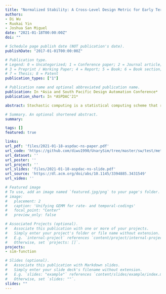 ```yaml
---
title: "Normalized Stability: A Cross-Level Design Metric for Early Termination in Stochastic Computing"
authors:
- Di Wu
- Ruokai Yin
- Joshua San Miguel
date: "2021-01-18T00:00:00Z"
doi: ""

# Schedule page publish date (NOT publication's date).
publishDate: "2017-01-01T00:00:00Z"

# Publication type.
# Legend: 0 = Uncategorized; 1 = Conference paper; 2 = Journal article;
# 3 = Preprint / Working Paper; 4 = Report; 5 = Book; 6 = Book section;
# 7 = Thesis; 8 = Patent
publication_types: ["1"]

# Publication name and optional abbreviated publication name.
publication: In *Asia and South Pacific Design Automation Conference*
publication_short: In *ASPDAC'21*

abstract: Stochastic computing is a statistical computing scheme that represents data as serial bit streams to greatly reduce hardware complexity. The key trade-off is that processing more bits in the streams yields higher computation accuracy at the cost of more latency and energy consumption. To maximize efficiency, it is desirable to account for the error tolerance of applications and terminate stochastic computations early when the result is acceptably accurate. Currently, the stochastic computing community lacks a standard means of measuring a circuit's potential for early termination and predicting at what cycle it would be safe to terminate. To fill this gap, we propose normalized stability, a metric that measures how fast a bit stream converges under a given accuracy budget. Our unit-level experiments show that normalized stability accurately reflects and contrasts the early-termination capabilities of varying stochastic computing units. Furthermore, our application-level experiments on low-density parity-check decoding, machine learning and image processing show that normalized stability can reduce the design space and predict the timing to terminate early.

# Summary. An optional shortened abstract.
summary:

tags: []
featured: true

links:
url_pdf: 'files/2021-01-18-aspdac-ns-paper.pdf'
url_code: 'https://github.com/diwu1990/UnarySim/tree/master/sw/test/metric'
url_dataset: ''
url_poster: ''
url_project: ''
url_slides: 'files/2021-01-18-aspdac-ns-slide.pdf'
url_source: 'https://dl.acm.org/doi/abs/10.1145/3394885.3431549'
url_video: ''

# Featured image
# To use, add an image named `featured.jpg/png` to your page's folder. 
# image:
#   placement: 2
#   caption: 'Unifying GEMM for rate- and temporal-codings'
#   focal_point: "Center"
#   preview_only: false

# Associated Projects (optional).
#   Associate this publication with one or more of your projects.
#   Simply enter your project's folder or file name without extension.
#   E.g. `internal-project` references `content/project/internal-project/index.md`.
#   Otherwise, set `projects: []`.
projects:
- sim-function

# Slides (optional).
#   Associate this publication with Markdown slides.
#   Simply enter your slide deck's filename without extension.
#   E.g. `slides: "example"` references `content/slides/example/index.md`.
#   Otherwise, set `slides: ""`.
slides: ""
---
```

